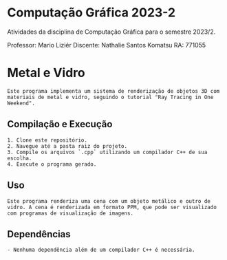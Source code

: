 # Computação Gráfica 2023-2

  Atividades da disciplina de Computação Gráfica para o semestre 2023/2.

  Professor: Mario Liziér
  Discente: Nathalie Santos Komatsu
  RA: 771055

# Metal e Vidro

    Este programa implementa um sistema de renderização de objetos 3D com materiais de metal e vidro, seguindo o tutorial "Ray Tracing in One Weekend".

## Compilação e Execução

    1. Clone este repositório.
    2. Navegue até a pasta raiz do projeto.
    3. Compile os arquivos `.cpp` utilizando um compilador C++ de sua escolha.
    4. Execute o programa gerado.

## Uso

    Este programa renderiza uma cena com um objeto metálico e outro de vidro. A cena é renderizada em formato PPM, que pode ser visualizado com programas de visualização de imagens.

## Dependências

    - Nenhuma dependência além de um compilador C++ é necessária.
